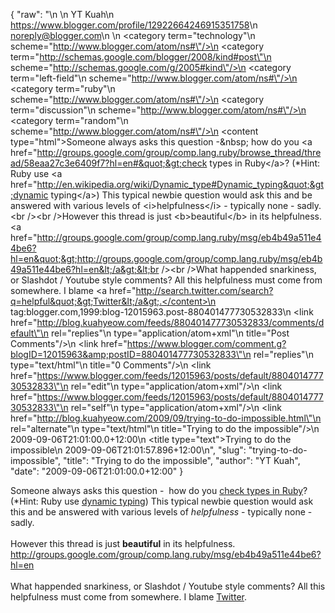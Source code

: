 {
  "raw": "<entry>\n  <author>\n    <name>YT Kuah</name>\n    <uri>https://www.blogger.com/profile/12922664246915351758</uri>\n    <email>noreply@blogger.com</email>\n  </author>\n  <category term=\"technology\"\n    scheme=\"http://www.blogger.com/atom/ns#\"/>\n  <category term=\"http://schemas.google.com/blogger/2008/kind#post\"\n    scheme=\"http://schemas.google.com/g/2005#kind\"/>\n  <category term=\"left-field\"\n    scheme=\"http://www.blogger.com/atom/ns#\"/>\n  <category term=\"ruby\"\n    scheme=\"http://www.blogger.com/atom/ns#\"/>\n  <category term=\"discussion\"\n    scheme=\"http://www.blogger.com/atom/ns#\"/>\n  <category term=\"random\"\n    scheme=\"http://www.blogger.com/atom/ns#\"/>\n  <content type=\"html\">Someone always asks this question -&amp;nbsp; how do you &lt;a href=&quot;http://groups.google.com/group/comp.lang.ruby/browse_thread/thread/58eaa27c3e6409f7?hl=en#&quot;&gt;check types in Ruby&lt;/a&gt;? (*Hint: Ruby use &lt;a href=&quot;http://en.wikipedia.org/wiki/Dynamic_type#Dynamic_typing&quot;&gt;dynamic typing&lt;/a&gt;) This typical newbie question would ask this and be answered with various levels of &lt;i&gt;helpfulness&lt;/i&gt; - typically none - sadly. &lt;br /&gt;&lt;br /&gt;However this thread is just &lt;b&gt;beautiful&lt;/b&gt; in its helpfulness. &lt;a href=&quot;http://groups.google.com/group/comp.lang.ruby/msg/eb4b49a511e44be6?hl=en&quot;&gt;http://groups.google.com/group/comp.lang.ruby/msg/eb4b49a511e44be6?hl=en&lt;/a&gt;&lt;br /&gt;&lt;br /&gt;What happended snarkiness, or Slashdot / Youtube style comments? All this helpfulness must come from somewhere. I blame &lt;a href=&quot;http://search.twitter.com/search?q=helpful&quot;&gt;Twitter&lt;/a&gt;.</content>\n  <id>tag:blogger.com,1999:blog-12015963.post-880401477730532833</id>\n  <link href=\"http://blog.kuahyeow.com/feeds/880401477730532833/comments/default\"\n    rel=\"replies\"\n    type=\"application/atom+xml\"\n    title=\"Post Comments\"/>\n  <link href=\"https://www.blogger.com/comment.g?blogID=12015963&amp;postID=880401477730532833\"\n    rel=\"replies\"\n    type=\"text/html\"\n    title=\"0 Comments\"/>\n  <link href=\"https://www.blogger.com/feeds/12015963/posts/default/880401477730532833\"\n    rel=\"edit\"\n    type=\"application/atom+xml\"/>\n  <link href=\"https://www.blogger.com/feeds/12015963/posts/default/880401477730532833\"\n    rel=\"self\"\n    type=\"application/atom+xml\"/>\n  <link href=\"http://blog.kuahyeow.com/2009/09/trying-to-do-impossible.html\"\n    rel=\"alternate\"\n    type=\"text/html\"\n    title=\"Trying to do the impossible\"/>\n  <published>2009-09-06T21:01:00.0+12:00</published>\n  <title type=\"text\">Trying to do the impossible</title>\n  <updated>2009-09-06T21:01:57.896+12:00</updated>\n</entry>",
  "slug": "trying-to-do-impossible",
  "title": "Trying to do the impossible",
  "author": "YT Kuah",
  "date": "2009-09-06T21:01:00.0+12:00"
}

Someone always asks this question -&nbsp; how do you <a href="http://groups.google.com/group/comp.lang.ruby/browse_thread/thread/58eaa27c3e6409f7?hl=en#">check types in Ruby</a>? (*Hint: Ruby use <a href="http://en.wikipedia.org/wiki/Dynamic_type#Dynamic_typing">dynamic typing</a>) This typical newbie question would ask this and be answered with various levels of <i>helpfulness</i> - typically none - sadly. <br /><br />However this thread is just <b>beautiful</b> in its helpfulness. <a href="http://groups.google.com/group/comp.lang.ruby/msg/eb4b49a511e44be6?hl=en">http://groups.google.com/group/comp.lang.ruby/msg/eb4b49a511e44be6?hl=en</a><br /><br />What happended snarkiness, or Slashdot / Youtube style comments? All this helpfulness must come from somewhere. I blame <a href="http://search.twitter.com/search?q=helpful">Twitter</a>.